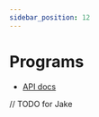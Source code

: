 ```yaml
---
sidebar_position: 12
---
```


# Programs

- [API docs](https://entropy-api-docs.vercel.app/constraints/ec_constraints/index.html)

// TODO for Jake
